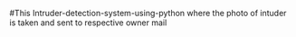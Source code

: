 #This  Intruder-detection-system-using-python
where the photo of intuder is taken and sent to respective owner mail
